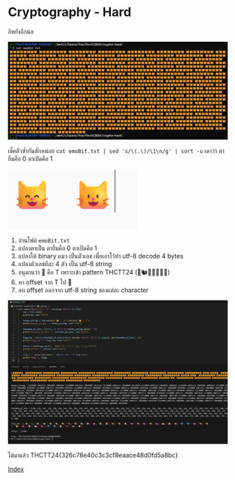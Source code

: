 # Cryptography - Hard

อิหยังอีกน่อ

![alt](1.png)

เช็คตัวซ้ำกันสักหน่อย `cat emoBit.txt | sed 's/\(.\)/\1\n/g' | sort -u` เดาว่า ตายิ้มคือ 0 ตาเปิดคือ 1

![alt](2.png)

1. อ่านไฟล์ `emoBit.txt`
2. แปลงตาเป็น ตายิ้มคือ 0 ตาเปิดคือ 1
3. แปลงให้ binary แมว เป็นตัวเลข เพื่อเอาไว้ทำ utf-8 decode 4 bytes
4. แปลงตัวเลขทีละ 4 ตัว เป็น utf-8 string
5. อนุมานว่า 👋 คือ T เพราะเข้า pattern THCTT24 (👋🐿🐺👋👋🐩🐫)
6. หา offset จาก T ไป 👋
7. ลบ offset ออกจาก utf-8 string ของแต่ละ character

![alt](3.png)

ได้มาแล้ว THCTT24{326c78e40c3c3cf8eaace48d0fd5a8bc}

[Index](../)
